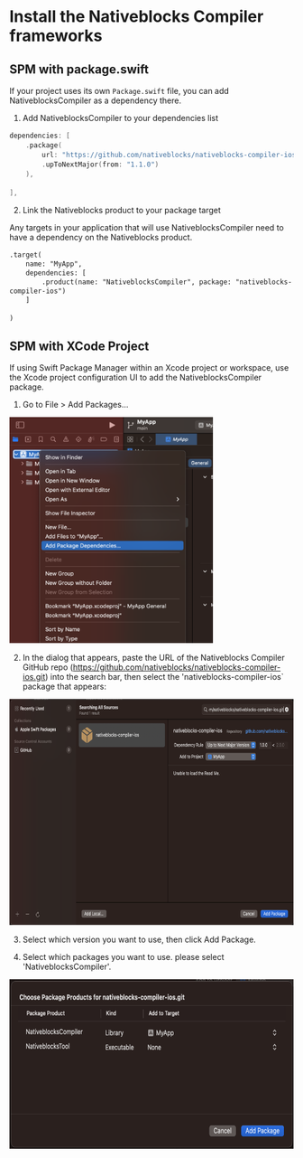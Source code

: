 # Install the Nativeblocks Compiler frameworks

## SPM with package.swift
If your project uses its own `Package.swift` file, you can add NativeblocksCompiler as a dependency there.
1) Add NativeblocksCompiler to your dependencies list
```swift
dependencies: [
    .package(
        url: "https://github.com/nativeblocks/nativeblocks-compiler-ios.git",
        .upToNextMajor(from: "1.1.0")
    ),

],
```

2) Link the Nativeblocks product to your package target

Any targets in your application that will use NativeblocksCompiler need to have a dependency on the Nativeblocks product.

```
.target(
    name: "MyApp",
    dependencies: [
        .product(name: "NativeblocksCompiler", package: "nativeblocks-compiler-ios")
    ]

)
```

## SPM with XCode Project

If using Swift Package Manager within an Xcode project or workspace, use the Xcode project configuration UI to add the NativeblocksCompiler package.

1) Go to File > Add Packages...

<img src="./resource/install-step-1.png" alt="step-1" height="400"/>

2) In the dialog that appears, paste the URL of the Nativeblocks Compiler GitHub repo (https://github.com/nativeblocks/nativeblocks-compiler-ios.git) into the search bar, then select the 'nativeblocks-compiler-ios` package that appears:

<img src="./resource/install-step-2.png" alt="step-2" height="400"/>

3) Select which version you want to use, then click Add Package.

4) Select which packages you want to use. please select 'NativeblocksCompiler'.

<img src="./resource/install-step-4.png" alt="step-4" height="300"/>



